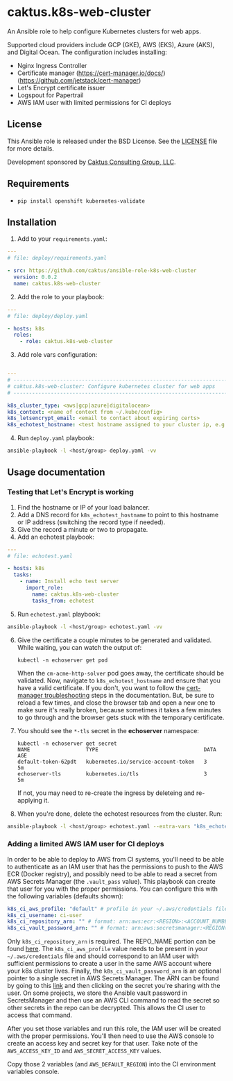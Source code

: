 # caktus.k8s-web-cluster

An Ansible role to help configure Kubernetes clusters for web apps.

Supported cloud providers include GCP (GKE), AWS (EKS), Azure (AKS), and Digital
Ocean. The configuration includes installing:

* Nginx Ingress Controller
* Certificate manager (https://cert-manager.io/docs/) (https://github.com/jetstack/cert-manager)
* Let's Encrypt certificate issuer
* Logspout for Papertrail
* AWS IAM user with limited permissions for CI deploys

## License

This Ansible role is released under the BSD License. See the
[LICENSE](https://github.com/caktus/ansible-role-k8s-web-cluster/blob/master/LICENSE)
file for more details.

Development sponsored by [Caktus Consulting Group, LLC](http://www.caktusgroup.com/services>).


## Requirements

* ``pip install openshift kubernetes-validate``


## Installation

1. Add to your ``requirements.yaml``:


```yaml
---
# file: deploy/requirements.yaml

- src: https://github.com/caktus/ansible-role-k8s-web-cluster
  version: 0.0.2
  name: caktus.k8s-web-cluster
```

2. Add the role to your playbook:

```yaml
---
# file: deploy/deploy.yaml

- hosts: k8s
  roles:
    - role: caktus.k8s-web-cluster
```

3. Add role vars configuration:

```yaml

---
# ----------------------------------------------------------------------------
# caktus.k8s-web-cluster: Configure kubernetes cluster for web apps
# ----------------------------------------------------------------------------

k8s_cluster_type: <aws|gcp|azure|digitalocean>
k8s_context: <name of context from ~/.kube/config>
k8s_letsencrypt_email: <email to contact about expiring certs>
k8s_echotest_hostname: <test hostname assigned to your cluster ip, e.g. echotest.caktus-built.com>
```

4. Run ``deploy.yaml`` playbook:

```sh
ansible-playbook -l <host/group> deploy.yaml -vv
```


## Usage documentation

### Testing that Let's Encrypt is working

1. Find the hostname or IP of your load balancer.
2. Add a DNS record for ``k8s_echotest_hostname`` to
   point to this hostname or IP address (switching the record type if needed).
3. Give the record a minute or two to propagate.
4. Add an echotest playbook:

```yaml
---
# file: echotest.yaml

- hosts: k8s
  tasks:
    - name: Install echo test server
      import_role:
        name: caktus.k8s-web-cluster
        tasks_from: echotest
```

5. Run ``echotest.yaml`` playbook:

```sh
ansible-playbook -l <host/group> echotest.yaml -vv
```

6. Give the certificate a couple minutes to be generated and validated. While waiting,
   you can watch the output of:

       kubectl -n echoserver get pod

   When the ``cm-acme-http-solver`` pod goes away, the certificate should be
   validated. Now, navigate to ``k8s_echotest_hostname`` and ensure that you
   have a valid certificate. If you don't, you want to follow the
   [cert-manager troubleshooting](https://docs.cert-manager.io/en/latest/getting-started/troubleshooting.html)
   steps in the documentation. But, be sure to reload a few times, and close the
   browser tab and open a new one to make sure it's really broken, because
   sometimes it takes a few minutes to go through and the browser gets stuck
   with the temporary certificate.

7. You should see the ``*-tls`` secret in the **echoserver** namespace:

       kubectl -n echoserver get secret
       NAME                  TYPE                                  DATA   AGE
       default-token-62pdt   kubernetes.io/service-account-token   3      5m
       echoserver-tls        kubernetes.io/tls                     3      5m

   If not, you may need to re-create the ingress by deleteing and re-applying
   it.

8. When you're done, delete the echotest resources from the cluster. Run:

```sh
ansible-playbook -l <host/group> echotest.yaml --extra-vars "k8s_echotest_state=absent" -vv
```

### Adding a limited AWS IAM user for CI deploys

In order to be able to deploy to AWS from CI systems, you'll need to be able to
authenticate as an IAM user that has the permissions to push to the AWS ECR (Docker
registry), and possibly need to be able to read a secret from AWS Secrets Manager (the
`.vault_pass` value). This playbook can create that user for you with the proper
permissions. You can configure this with the following variables (defaults shown):

```yaml
k8s_ci_aws_profile: "default" # profile in your ~/.aws/credentials file, which will be used to create the user
k8s_ci_username: ci-user
k8s_ci_repository_arn: "" # format: arn:aws:ecr:<REGION>:<ACCOUNT_NUMBER>:repository/<REPO_NAME>
k8s_ci_vault_password_arn: "" # format: arn:aws:secretsmanager:<REGION>:<ACCOUNT_NUMBER>:secret:<NAME_OF_SECRET>
```

Only `k8s_ci_repository_arn` is required. The REPO_NAME portion can be found
[here](https://console.aws.amazon.com/ecr/repositories). The
`k8s_ci_aws_profile` value needs to be present in your `~/.aws/credentials` file and
should correspond to an IAM user with sufficient permissions to create a user in the
same AWS account where your k8s cluster lives. Finally, the `k8s_ci_vault_password_arn`
is an optional pointer to a single secret in AWS Secrets Manager. The ARN can be found
by going to this [link](https://console.aws.amazon.com/secretsmanager/home#/listSecrets)
and then clicking on the secret you're sharing with the user. On some projects, we store
the Ansible vault password in SecretsManager and then use an AWS CLI command to read the
secret so other secrets in the repo can be decrypted. This allows the CI user to access
that command.

After you set those variables and run this role, the IAM user will be created with the
proper permissions. You'll then need to use the AWS console to create an access key and
secret key for that user. Take note of the `AWS_ACCESS_KEY_ID` and
`AWS_SECRET_ACCESS_KEY` values.

Copy those 2 variables (and `AWS_DEFAULT_REGION`) into the CI environment variables
console.
